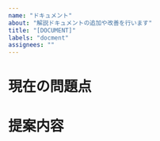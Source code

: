 ```yaml
---
name: "ドキュメント"
about: "解説ドキュメントの追加や改善を行います"
title: "[DOCUMENT]"
labels: "docment"
assignees: ""
---
```


# 現在の問題点
<!-- 現在のコードの何が問題なのか、どのような技術的負債があるかを説明してください -->

# 提案内容
<!-- どのようなリファクタリングを提案するのか、具体的に説明してください -->
